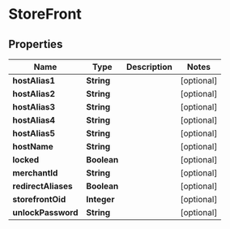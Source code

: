 

# StoreFront


## Properties

| Name | Type | Description | Notes |
|------------ | ------------- | ------------- | -------------|
|**hostAlias1** | **String** |  |  [optional] |
|**hostAlias2** | **String** |  |  [optional] |
|**hostAlias3** | **String** |  |  [optional] |
|**hostAlias4** | **String** |  |  [optional] |
|**hostAlias5** | **String** |  |  [optional] |
|**hostName** | **String** |  |  [optional] |
|**locked** | **Boolean** |  |  [optional] |
|**merchantId** | **String** |  |  [optional] |
|**redirectAliases** | **Boolean** |  |  [optional] |
|**storefrontOid** | **Integer** |  |  [optional] |
|**unlockPassword** | **String** |  |  [optional] |



